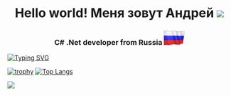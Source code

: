 <h1 align="center">Hello world! Меня зовут Андрей</a> <img src="https://github.com/blackcater/blackcater/raw/main/images/Hi.gif" height="32"/></h1>
<h3 align="center">C# .Net developer from Russia <img src="https://raw.githubusercontent.com/Padalchik/Padalchik/refs/heads/main/Assets/Russia.gif" height="32"/></h3>
<a href="https://git.io/typing-svg"><img src="https://readme-typing-svg.herokuapp.com?font=Fira+Code&size=25&pause=1000&center=true&vCenter=true&lines=C%23+.Net+Developer" alt="Typing SVG" /></a>

[![trophy](https://github-profile-trophy.vercel.app/?username=padalchik)](https://github.com/ryo-ma/github-profile-trophy)
[![Top Langs](https://github-readme-stats.vercel.app/api/top-langs/?username=padalchik&layout=compact)](https://github.com/anuraghazra/github-readme-stats)

![](https://github-profile-summary-cards.vercel.app/api/cards/profile-details?username=Padalchik&theme=solarized_dark)


<!--
**Padalchik/Padalchik** is a ✨ _special_ ✨ repository because its `README.md` (this file) appears on your GitHub profile.

Here are some ideas to get you started:

- 🔭 I’m currently working on ...
- 🌱 I’m currently learning ...
- 👯 I’m looking to collaborate on ...
- 🤔 I’m looking for help with ...
- 💬 Ask me about ...
- 📫 How to reach me: ...
- 😄 Pronouns: ...
- ⚡ Fun fact: ...
-->

